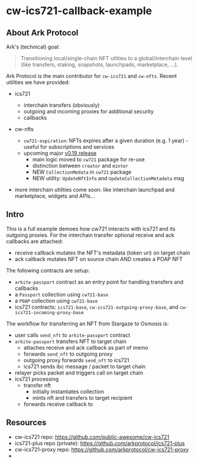 # cw-ics721-callback-example

## About Ark Protocol

Ark's (technical) goal:
> Transitioning local/single-chain NFT utlities to a global/interchain level (like transfers, staking, snapshots, launchpads, marketplace, ...).

Ark Protocol is the main contributor for `cw-ics721` and `cw-nfts`. Recent utilities we have provided:

- ics721
  - interchain transfers (obviously)
  - outgoing and incoming proxies for additional security
  - callbacks
- cw-nfts
  - `cw721-expiration`: NFTs expires after a given duration (e.g. 1 year) - useful for subscriptions and services
  - upcoming major [v0.19 release](https://github.com/CosmWasm/cw-nfts/pull/156)
    - main logic moved to `cw721` package for re-use
    - distinction between `creator` and `minter`
    - NEW `CollectionMedata` in `cw721` package
    - NEW utility: `UpdateNftInfo` and `UpdateCollectionMetadata` msg

- more interchain utilities come soon: like interchain launchpad and marketplace, widgets and APIs...

## Intro

This is a full example demoes how cw721 interacts with ics721 and its outgoing proxies.
For the interchain transfer optional receive and ack callbacks are attached:

- receive callback mutates the NFT's metadata (token uri) on target chain
- ack callback mutates NFT on source chain AND creates a POAP NFT

The following contracts are setup:

- `arkite-passport` contract as an entry point for handling transfers and callbacks
- a `Passport` collection using `cw721-base`
- a `POAP` collection using `cw721-base`
- ics721 contracts: `ics721-base`, `cw-ics721-outgoing-proxy-base`, and `cw-ics721-incoming-proxy-base`

The workflow for transferring an NFT from Stargaze to Osmosis is:
- user calls `send_nft` to `arkite-passport` contract
- `arkite-passport` transfers NFT to target chain
  - attaches receive and ack callback as part of memo
  - forwards `send_nft` to outgoing proxy
  - outgoing proxy forwards `send_nft` to ics721
  - ics721 sends ibc message / packet to target chain
- relayer picks packet and triggers call on target chain
- ics721 processing
  - transfer nft
    - initially instantiates collection
    - mints nft and transfers to target recipient
  - forwards receive callback to 

## Resources

- cw-ics721 repo: https://github.com/public-awesome/cw-ics721
- ics721-plus repo (private): https://github.com/arkprotocol/ics721-plus
- cw-ics721-proxy repo: https://github.com/arkprotocol/cw-ics721-proxy
- 